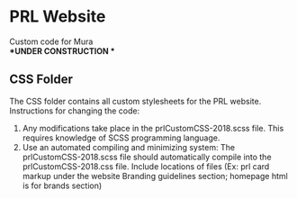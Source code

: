 # PRL Website
Custom code for Mura <br />
<strong>*UNDER CONSTRUCTION *</strong> <br />
<h2>CSS Folder</h2>
<p>The CSS folder contains all custom stylesheets for the PRL website. Instructions for changing the code:</p>
<ol>
  <li>Any modifications take place in the prlCustomCSS-2018.scss file. This requires knowledge of SCSS programming language.</li>
  <li> Use an automated compiling and minimizing system: The prlCustomCSS-2018.scss file should automatically compile into the prlCustomCSS-2018.css file.
Include locations of files (Ex: prl card markup under the website Branding guidelines section; homepage html is for brands section)
